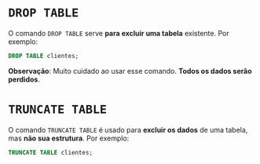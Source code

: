 # `DROP TABLE`
O comando `DROP TABLE` serve **para excluir uma tabela** existente. Por exemplo:
```SQL
DROP TABLE clientes;
```

**Observação**: Muito cuidado ao usar esse comando. **Todos os dados serão perdidos**.
# `TRUNCATE TABLE`
O comando `TRUNCATE TABLE` é usado para **excluir os dados** de uma tabela, mas **não sua estrutura**. Por exemplo:
```SQL
TRUNCATE TABLE clientes;
```
